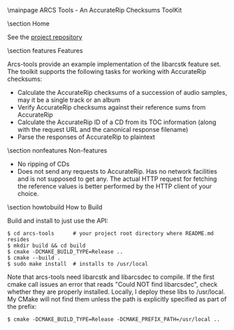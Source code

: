 \mainpage ARCS Tools - An AccurateRip Checksums ToolKit


\section Home

See the [project repository](https://github.com/crf8472/arcs-tools)


\section features Features

Arcs-tools provide an example implementation of the libarcstk feature set. The
toolkit supports the following tasks for working with AccurateRip checksums:

- Calculate the AccurateRip checksums of a succession of audio samples, may it
  be a single track or an album
- Verify AccurateRip checksums against their reference sums from AccurateRip
- Calculate the AccurateRip ID of a CD from its TOC information (along with the
  request URL and the canonical response filename)
- Parse the responses of AccurateRip to plaintext



\section nonfeatures Non-features

- No ripping of CDs
- Does not send any requests to AccurateRip. Has no network facilities and is
  not supposed to get any. The actual HTTP request for fetching the reference
  values is better performed by the HTTP client of your choice.



\section howtobuild How to Build

Build and install to just use the API:

	$ cd arcs-tools      # your project root directory where README.md resides
	$ mkdir build && cd build
	$ cmake -DCMAKE_BUILD_TYPE=Release ..
	$ cmake --build .
	$ sudo make install  # installs to /usr/local

Note that arcs-tools need libarcstk and libarcsdec to compile. If the first
cmake call issues an error that reads "Could NOT find libarcsdec", check whether
they are properly installed. Locally, I deploy these libs to /usr/local. My
CMake will not find them unless the path is explicitly specified as part of the
prefix:

	$ cmake -DCMAKE_BUILD_TYPE=Release -DCMAKE_PREFIX_PATH=/usr/local ..
